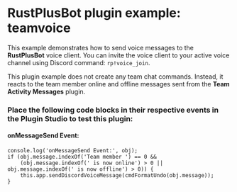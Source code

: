 # **RustPlusBot** plugin example: teamvoice

This example demonstrates how to send voice messages to the **RustPlusBot** voice client. You can invite the voice client to your active voice channel using Discord command: `rp!voice_join`.

This plugin example does not create any team chat commands. Instead, it reacts to the team member online and offline messages sent from the **Team Activity Messages** plugin.

### Place the following code blocks in their respective events in the Plugin Studio to test this plugin:

#### onMessageSend Event:

```
console.log('onMessageSend Event:', obj);
if (obj.message.indexOf('Team member ') == 0 &&
    (obj.message.indexOf(' is now online') > 0 || obj.message.indexOf(' is now offline') > 0)) {
    this.app.sendDiscordVoiceMessage(cmdFormatUndo(obj.message));
}
```
